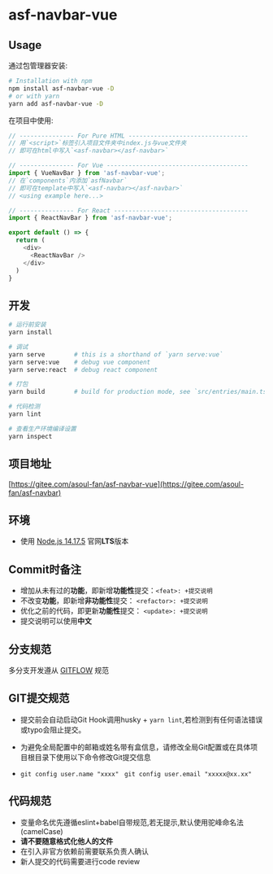 # asf-navbar-vue

## Usage

通过包管理器安装:

```bash
# Installation with npm
npm install asf-navbar-vue -D
# or with yarn
yarn add asf-navbar-vue -D
```

在项目中使用:

```typescript
// --------------- For Pure HTML ---------------------------------
// 用`<script>`标签引入项目文件夹中index.js与vue文件夹
// 即可在html中写入`<asf-navbar></asf-navbar>`

// --------------- For Vue ---------------------------------------
import { VueNavBar } from 'asf-navbar-vue';
// 在`components`内添加`asfNavbar`
// 即可在template中写入`<asf-navbar></asf-navbar>`
// <using example here...>

// --------------- For React -------------------------------------
import { ReactNavBar } from 'asf-navbar-vue';

export default () => {
  return (
    <div>
      <ReactNavBar />
    </div>
  )
}
```

## 开发

```bash
# 运行前安装
yarn install

# 调试
yarn serve        # this is a shorthand of `yarn serve:vue`
yarn serve:vue    # debug vue component
yarn serve:react  # debug react component

# 打包
yarn build        # build for production mode, see `src/entries/main.ts`

# 代码检测
yarn lint

# 查看生产环境编译设置
yarn inspect
```

## 项目地址
[https://gitee.com/asoul-fan/asf-navbar-vue](https://gitee.com/asoul-fan/asf-navbar)

## 环境
* 使用 [Node.js 14.17.5](http://nodejs.cn/download/current/) 官网**LTS**版本

## Commit时备注
* 增加从未有过的**功能**，即新增**功能性**提交：`<feat>: +提交说明`
* 不改变**功能**，即新增**非功能性**提交： `<refactor>: +提交说明`
* 优化之前的代码，即更新**功能性**提交： `<update>: +提交说明`
* 提交说明可以使用**中文**

## 分支规范
多分支开发遵从 [GITFLOW](https://datasift.github.io/gitflow/IntroducingGitFlow.html#:~:text=GitFlow%20is%20a%20branching%20model,and%20scaling%20the%20development%20team.) 规范

## GIT提交规范
* 提交前会自动启动Git Hook调用husky + `yarn lint`,若检测到有任何语法错误或typo会阻止提交。

* 为避免全局配置中的邮箱或姓名带有盒信息，请修改全局Git配置或在具体项目根目录下使用以下命令修改Git提交信息

* `git config user.name "xxxx"` ` git config user.email "xxxxx@xx.xx"`

## 代码规范
* 变量命名优先遵循eslint+babel自带规范,若无提示,默认使用驼峰命名法(camelCase)
* **请不要随意格式化他人的文件**
* 在引入非官方依赖前需要联系负责人确认
* 新人提交的代码需要进行code review
